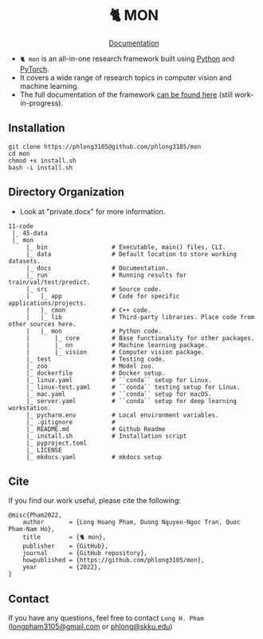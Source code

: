 <div align="center">
	<h1 align="center">🐈 MON</h1>
</div>

<div align = center>
	<a align="center" href="http://phlong.net/mon/">Documentation</a>
	<br>
	<p></p>
</div>

- `🐈 mon` is an all-in-one research framework built using [Python](https://www.python.org/) and [PyTorch](https://pytorch.org/). 
- It covers a wide range of research topics in computer vision and machine learning.
- The full documentation of the framework [can be found here](http://phlong.net/mon/) (still work-in-progress).

## Installation

```shell
git clone https://phlong3105@github.com/phlong3105/mon
cd mon
chmod +x install.sh
bash -i install.sh
```

## Directory Organization

- Look at "private.docx" for more information.

```text
11-code
 |_ 45-data
 |_ mon
     |_ bin                  # Executable, main() files, CLI.
     |_ data                 # Default location to store working datasets.
     |_ docs                 # Documentation.
     |_ run                  # Running results for train/val/test/predict.
     |_ src                  # Source code.
     |   |_ app              # Code for specific applications/projects.
     |   |_ cmon             # C++ code.
     |   |_ lib              # Third-party libraries. Place code from other sources here.
     |   |_ mon              # Python code.
     |       |_ core         # Base functionality for other packages.
     |       |_ nn           # Machine learning package.
     |       |_ vision       # Computer vision package.
     |_ test                 # Testing code.
     |_ zoo                  # Model zoo.
     |_ dockerfile           # Docker setup.
     |_ linux.yaml           # ``conda`` setup for Linux.
     |_ linux-test.yaml      # ``conda`` testing setup for Linux.
     |_ mac.yaml             # ``conda`` setup for macOS.
     |_ server.yaml          # ``conda`` setup for deep learning workstation.
     |_ pycharm.env          # Local environment variables.
     |_ .gitignore           # 
     |_ README.md            # Github Readme
     |_ install.sh           # Installation script
     |_ pyproject.toml  
     |_ LICENSE  
     |_ mkdocs.yaml          # mkdocs setup
```

## Cite
If you find our work useful, please cite the following:
```text
@misc{Pham2022,  
    author       = {Long Hoang Pham, Duong Nguyen-Ngoc Tran, Quoc Pham-Nam Ho},  
    title        = {🐈 mon},  
    publisher    = {GitHub},
    journal      = {GitHub repository},
    howpublished = {https://github.com/phlong3105/mon},
    year         = {2022},
}
```

## Contact
If you have any questions, feel free to contact `Long H. Pham` 
([longpham3105@gmail.com](longpham3105@gmail.com) or [phlong@skku.edu](phlong@skku.edu))
